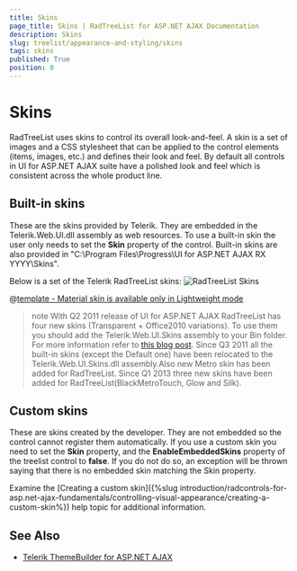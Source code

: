 ```yaml
---
title: Skins
page_title: Skins | RadTreeList for ASP.NET AJAX Documentation
description: Skins
slug: treelist/appearance-and-styling/skins
tags: skins
published: True
position: 0
---
```


# Skins



RadTreeList uses skins to control its overall look-and-feel. A skin is a set of images and a CSS stylesheet that can be applied to the control elements (items, images, etc.) and defines their look and feel. By default all controls in UI for ASP.NET AJAX suite have a polished look and feel which is consistent across the whole product line.

## Built-in skins

These are the skins provided by Telerik. They are embedded in the Telerik.Web.UI.dll assembly as web resources. To use a built-in skin the user only needs to set the **Skin** property of the control. Built-in skins are also provided in "C:\Program Files\Progress\UI for ASP.NET AJAX RX YYYY\Skins".

Below is a set of the Telerik RadTreeList skins:
![RadTreeList Skins](images/treelist-skins.png) 


 @[template - Material skin is available only in Lightweight mode](/_templates/common/skins-notes.md#material-only-in-lightweight) 



>note With Q2 2011 release of UI for ASP.NET AJAX RadTreeList has four new skins (Transparent + Office2010 variations). To use them you should add the Telerik.Web.UI.Skins assembly to your Bin folder. For more information refer to [this blog post](https://blogs.telerik.com/aspnet-ajax/posts/11-07-05/new-telerik-ajax-skins-assembly.aspx).
>Since Q3 2011 all the built-in skins (except the Default one) have been relocated to the Telerik.Web.UI.Skins.dll assembly.Also new Metro skin has been added for RadTreeList.
>Since Q1 2013 three new skins have been added for RadTreeList(BlackMetroTouch, Glow and Silk).
>


## Custom skins

These are skins created by the developer. They are not embedded so the control cannot register them automatically. If you use a custom skin you need to set the **Skin** property, and the **EnableEmbeddedSkins** property of the treelist control to **false**. If you do not do so, an exception will be thrown saying that there is no embedded skin matching the Skin property.

Examine the [Creating a custom skin]({%slug introduction/radcontrols-for-asp.net-ajax-fundamentals/controlling-visual-appearance/creating-a-custom-skin%}) help topic for additional information.


## See Also

 * [Telerik ThemeBuilder for ASP.NET AJAX](https://themebuilder.telerik.com/)


